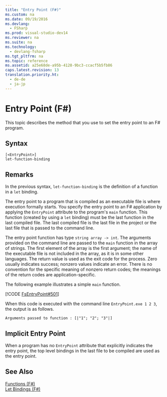 ```yaml
---
title: "Entry Point (F#)"
ms.custom: na
ms.date: 09/19/2016
ms.devlang: 
  - FSharp
ms.prod: visual-studio-dev14
ms.reviewer: na
ms.suite: na
ms.technology: 
  - devlang-fsharp
ms.tgt_pltfrm: na
ms.topic: reference
ms.assetid: a25e68de-a95b-4128-9bc3-ccacf5b5fb86
caps.latest.revision: 13
translation.priority.ht: 
  - de-de
  - ja-jp
---
```

# Entry Point (F#)
This topic describes the method that you use to set the entry point to an F# program.  
  
## Syntax  
  
```  
[<EntryPoint>]  
let-function-binding  
```  
  
## Remarks  
 In the previous syntax, `let-function-binding` is the definition of a function in a `let` binding.  
  
 The entry point to a program that is compiled as an executable file is where execution formally starts. You specify the entry point to an F# application by applying the `EntryPoint` attribute to the program's `main` function. This function (created by using a `let` binding) must be the last function in the last compiled file. The last compiled file is the last file in the project or the last file that is passed to the command line.  
  
 The entry point function has type `string array -> int`. The arguments provided on the command line are passed to the `main` function in the array of strings. The first element of the array is the first argument; the name of the executable file is not included in the array, as it is in some other languages. The return value is used as the exit code for the process. Zero usually indicates success; nonzero values indicate an error. There is no convention for the specific meaning of nonzero return codes; the meanings of the return codes are application-specific.  
  
 The following example illustrates a simple `main` function.  
  
 [!CODE [FsEntryPoint#501](../CodeSnippet/VS_Snippets_Fsharp/fsentrypoint#501)]  
  
 When this code is executed with the command line `EntryPoint.exe 1 2 3`, the output is as follows.  
  
```  
Arguments passed to function : [|"1"; "2"; "3"|]  
```  
  
## Implicit Entry Point  
 When a program has no `EntryPoint` attribute that explicitly indicates the entry point, the top level bindings in the last file to be compiled are used as the entry point.  
  
## See Also  
 [Functions (F#)](../vs140/Functions--F#-.md)   
 [Let Bindings (F#)](../vs140/let-Bindings--F#-.md)